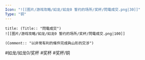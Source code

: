 ```yaml
---
Icon: "![[图片/游戏攻略/如龙/如龙0 誓约的场所/奖杯/閃電成交.png|30]]"
Type: "铜"
---
```

```ad-common-bronze-trophy
title: (Title:: "閃電成交")
![[图片/游戏攻略/如龙/如龙0 誓约的场所/奖杯/閃電成交.png|100]]

(Comment:: "以非常有利的條件完成與山形的交涉")
```

#如龙/如龙0/奖杯 #奖杯 #奖杯/铜

